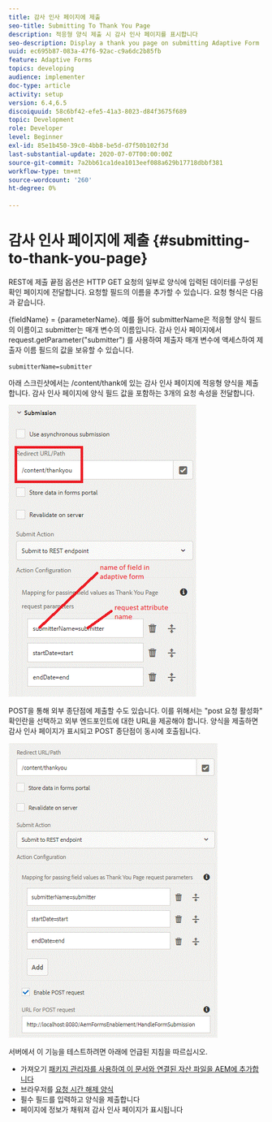 ```yaml
---
title: 감사 인사 페이지에 제출
seo-title: Submitting To Thank You Page
description: 적응형 양식 제출 시 감사 인사 페이지를 표시합니다
seo-description: Display a thank you page on submitting Adaptive Form
uuid: ec695b87-083a-47f6-92ac-c9a6dc2b85fb
feature: Adaptive Forms
topics: developing
audience: implementer
doc-type: article
activity: setup
version: 6.4,6.5
discoiquuid: 58c6bf42-efe5-41a3-8023-d84f3675f689
topic: Development
role: Developer
level: Beginner
exl-id: 85e1b450-39c0-4bb8-be5d-d7f50b102f3d
last-substantial-update: 2020-07-07T00:00:00Z
source-git-commit: 7a2bb61ca1dea1013eef088a629b17718dbbf381
workflow-type: tm+mt
source-wordcount: '260'
ht-degree: 0%

---
```


# 감사 인사 페이지에 제출 {#submitting-to-thank-you-page}

REST에 제출 끝점 옵션은 HTTP GET 요청의 일부로 양식에 입력된 데이터를 구성된 확인 페이지에 전달합니다. 요청할 필드의 이름을 추가할 수 있습니다. 요청 형식은 다음과 같습니다.

\{fieldName\} = \{parameterName\}. 예를 들어 submitterName은 적응형 양식 필드의 이름이고 submitter는 매개 변수의 이름입니다. 감사 인사 페이지에서 request.getParameter(&quot;submitter&quot;) 를 사용하여 제출자 매개 변수에 액세스하여 제출자 이름 필드의 값을 보유할 수 있습니다.

`submitterName=submitter`

아래 스크린샷에서는 /content/thank에 있는 감사 인사 페이지에 적응형 양식을 제출합니다. 감사 인사 페이지에 양식 필드 값을 포함하는 3개의 요청 속성을 전달합니다.

![감사 인사 페이지](assets/thankyoupage.gif)

POST을 통해 외부 종단점에 제출할 수도 있습니다. 이를 위해서는 &quot;post 요청 활성화&quot; 확인란을 선택하고 외부 엔드포인트에 대한 URL을 제공해야 합니다. 양식을 제출하면 감사 인사 페이지가 표시되고 POST 종단점이 동시에 호출됩니다.

![구성 캡처](assets/capture.gif)

서버에서 이 기능을 테스트하려면 아래에 언급된 지침을 따르십시오.

* 가져오기 [패키지 관리자를 사용하여 이 문서와 연결된 자산 파일을 AEM에 추가합니다](assets/submittingtorestendpoint.zip)
* 브라우저를 [요청 시간 해제 양식](http://localhost:4502/content/dam/formsanddocuments/helpx/timeoffrequestform/jcr:content?wcmmode=disabled)
* 필수 필드를 입력하고 양식을 제출합니다
* 페이지에 정보가 채워져 감사 인사 페이지가 표시됩니다
